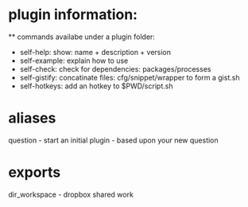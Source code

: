 plugin information:
=

** commands availabe under a plugin folder:
- self-help:        show: name + description + version
- self-example:     explain how to use
- self-check:       check for dependencies: packages/processes
- self-gistify:     concatinate files: cfg/snippet/wrapper to form a gist.sh
- self-hotkeys:     add an hotkey to $PWD/script.sh

aliases
==
question - start an initial plugin - based upon your new question

exports
==
dir_workspace - dropbox shared work




